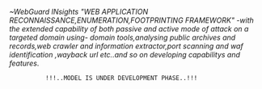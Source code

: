 *~WebGuard INsights*
*"WEB APPLICATION RECONNAISSANCE,ENUMERATION,FOOTPRINTING FRAMEWORK"*
                   -_with the extended capability of both passive and active mode of attack on a targeted domain using- domain tools,analysing public archives and records,web crawler and information extractor,port scanning and waf identification ,wayback url etc..and so on developing capabilitys and features_.

              !!!..MODEL IS UNDER DEVELOPMENT PHASE..!!!
